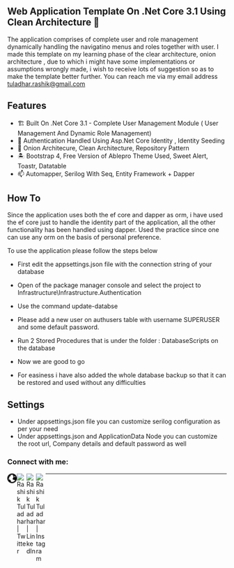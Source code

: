## Web Application Template On .Net Core 3.1 Using Clean Architecture 👋
The application comprises of complete user and role management dynamically handling the navigatino menus and roles together with user.
I made this template on my learning phase of the clear architecture, onion architecture , due to which i might have some implementations or assumptions wrongly made, i wish to receive lots of suggestion so as to make the template better further. You can reach me via my email address tuladhar.rashik@gmail.com

## Features

- 🏗 Built On .Net Core 3.1 - Complete User Management Module ( User Management And Dynamic Role Management)
- 🌱 Authentication Handled Using Asp.Net Core Identity , Identity Seeding
- 👯 Onion Architecure, Clean Architecture, Repository Pattern
- 🏝 Bootstrap 4, Free Version of Ablepro Theme Used, Sweet Alert, Toastr, Datatable
- 📫 Automapper, Serilog With Seq, Entity Framework + Dapper 

## How To
Since the application uses both the ef core and dapper as orm, i have used the ef core just to handle the identity part of the application, all the other functionality has been handled using dapper. Used the practice since one can use any orm on the basis of personal preference.

To use the application please follow the steps below
- First edit the appsettings.json file with the connection string of your database
- Open of the package manager console and select the project to Infrastructure\Infrastructure.Authentication
- Use the command update-databse
- Please add a new user on authusers table with username SUPERUSER and some default password.
- Run 2 Stored Procedures that is under the folder : DatabaseScripts on the database
- Now we are good to go

- For easiness i have also added the whole database backup so that it can be restored and used without any difficulties

## Settings
- Under appsettings.json file you can customize serilog configuration as per your need
- Under appsettings.json and ApplicationData Node you can customize the root url, Company details and default password as well


### Connect with me:

[<img align="left" alt="Rashik Tuladhar" width="22px" src="https://raw.githubusercontent.com/iconic/open-iconic/master/svg/globe.svg" />][website]
[<img align="left" alt="Rashik Tuladhar | Twitter" width="22px" src="https://cdn.jsdelivr.net/npm/simple-icons@v3/icons/twitter.svg" />][twitter]
[<img align="left" alt="Rashik Tuladhar | LinkedIn" width="22px" src="https://cdn.jsdelivr.net/npm/simple-icons@v3/icons/linkedin.svg" />][linkedin]
[<img align="left" alt="Rashik Tuladhar | Instagram" width="22px" src="https://cdn.jsdelivr.net/npm/simple-icons@v3/icons/instagram.svg" />][instagram]

---

[website]: https://blog.rashik.com.np
[twitter]: https://twitter.com/RashikTuladhar
[instagram]: https://www.instagram.com/rashiktuladhar/
[linkedin]: https://www.linkedin.com/in/rashiktuladhar/
